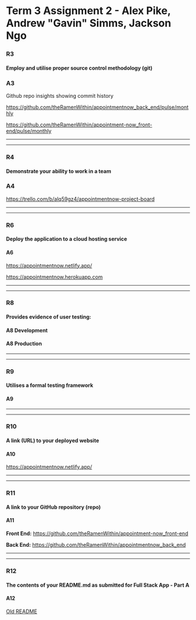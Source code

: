 # Term 3 Assignment 2 - Alex Pike, Andrew "Gavin" Simms, Jackson Ngo

### R3

#### Employ and utilise proper source control methodology (git)

### A3

Github repo insights showing commit history

https://github.com/theRamenWithin/appointmentnow_back_end/pulse/monthly

https://github.com/theRamenWithin/appointment-now_front-end/pulse/monthly

---
---

### R4

#### Demonstrate your ability to work in a team

### A4

https://trello.com/b/alq59gz4/appointmentnow-project-board

---
---

### R6

#### Deploy the application to a cloud hosting service

#### A6

https://appointmentnow.netlify.app/

https://appointmentnow.herokuapp.com

---
---

### R8

#### Provides evidence of user testing:

#### A8 Development


#### A8 Production

---
---

### R9

#### 	Utilises a formal testing framework

#### A9

---
---

### R10

#### A link (URL) to your deployed website

#### A10

https://appointmentnow.netlify.app/

---
---

### R11

#### A link to your GitHub repository (repo)

#### A11

**Front End:**
https://github.com/theRamenWithin/appointment-now_front-end

**Back End:**
https://github.com/theRamenWithin/appointmentnow_back_end

---
---

### R12

#### The contents of your README.md as submitted for Full Stack App - Part A

#### A12

[Old README](./docs/README.md)